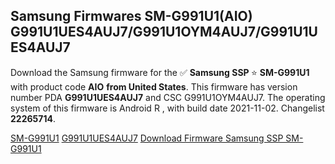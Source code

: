 <h2>Samsung Firmwares SM-G991U1(AIO) G991U1UES4AUJ7/G991U1OYM4AUJ7/G991U1UES4AUJ7</h2>
Download the Samsung firmware for the ✅ <strong>Samsung SSP </strong> ⭐ <strong>SM-G991U1</strong> with product code <strong>AIO</strong> <strong> from United States</strong>. This firmware has version number PDA <strong>G991U1UES4AUJ7</strong> and CSC G991U1OYM4AUJ7. The operating system of this firmware is Android R , with build date 2021-11-02. Changelist <strong>22265714</strong>.


[SM-G991U1](https://samfirm.shop/samsung/model/SM-G991U1)
[G991U1UES4AUJ7](https://samfirm.shop/samsung/pda/G991U1UES4AUJ7)
[Download Firmware Samsung SSP SM-G991U1](https://samfirm.shop/samsung/firmware/470607)
